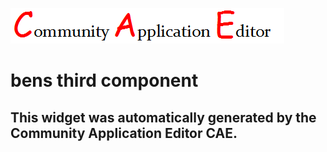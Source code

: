 ![CAE](https://github.com/patricia-cae/CAE-Deployment-Temp/blob/gh-pages/frontendComponent-135/img/logo.png)  

bens third component
===================


This widget was automatically generated by the Community Application Editor CAE.  
---------------
